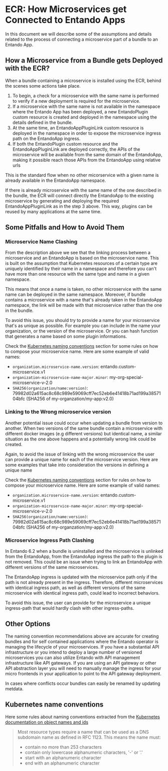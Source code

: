 # ECR: How Microservices get Connected to Entando Apps

In this document we will describe some of the assumptions and details related to the process of connecting a microservice part of a bundle to an Entando App.

## How a Microservice from a Bundle gets Deployed with the ECR?

When a bundle containing a microservice is installed using the ECR, behind the scenes some actions take place.

1. To begin, a check for a microservice with the same name is performed to verify if a new deployment is required for the microservice.
2. If a microservice with the same name is not available in the namespace where the Entando App has been deployed, a new EntandoPlugin custom resource is created and deployed in the namespace using the details defined in the bundle.
3. At the same time, an EntandoAppPluginLink custom resource is deployed in the namespace in order to expose the microservice ingress path on the EntandoApp ingress.
4. If both the EntandoPlugin custom resource and the EntandoAppPluginLink are deployed correctly, the APIs of the microservice will be available from the same domain of the EntandoApp, making it possible reach those APIs from the EntandoApp using relative urls

This is the standard flow when no other micorservice with a given name is already available in the EntandoApp namespace.

If there is already microservice with the same name of the one described in the bundle, the ECR will connect directly the EntandoApp to
the existing microservice by generating and deploying the required EntandoAppPluginLink as in the step 3 above.
This way, plugins can be reused by many applications at the same time.

## Some Pitfalls and How to Avoid Them

### Microservice Name Clashing

From the description above we see that the linking process between a microservice and an EntandoApp is based on the microservice name. This is built on the assumption that Kubernetes resources of a certain type are uniquely identified by their name in a namespace and therefore you can't have more than one resource with the same type and name in a given namespace.

This means that once a name is taken, no other microservice with the same name can be deployed in the same namespace. Moreover, if bundle contains a microservice with a name that's already taken in the EntandoApp namespace, the link will be made with that microservice rather than the one in the bundle.

To avoid this issue, you should try to provide a name for your microservice that's as unique as possible. For example you can include in the name your organization, or the version of the microservice. Or you can hash function that generates a name based on some plugin informations.

Check the [Kubernetes naming conventions](#k8s-name-conv) section for some rules on how to compose your microservice name. Here are some example of valid names:

- `organization.microservice-name.version`: entando.custom-microservice.v1
- `organization-microservice-name-major.minor`: my-org-special-microservice-v-2.0
- `SHA256(organization/name:version)`: 79982d02a615ac8c68c989e59069cff7ec52eb6e41418b71ad199a3857104bfc (SHA256 of my-organzation/my-app:v2.0)

### Linking to the Wrong microservice version

Another potential issue could occur when updating a bundle from version to another. When two versions of the same bundle contain a microservice with different docker images (e.g different versions) but identical name, a similar situation as the one above happens and a potentially wrong link could be created.

Again, to avoid the issue of linking with the wrong microservice the user can provide a unique name for each of the microservice version.
Here are some examples that take into consideration the versions in defining a unique name

Check the [Kubernetes naming conventions](#k8s-name-conv) section for  rules on how to compose your microservice name. Here are some example of valid names:

- `organization.microservice-name.version`: entando.custom-microservice.v1
- `organization-microservice-name-major.minor`: my-org-special-microservice-v-2.0
- `SHA256(organization/name:version)`: 79982d02a615ac8c68c989e59069cff7ec52eb6e41418b71ad199a3857104bfc (SHA256 of my-organzation/my-app:v2.0)

### Microservice Ingress Path Clashing

In Entando 6.2 when a bundle is uninstalled and the microservice is unlinked from the EntandoApp, from the EntandoApp ingress the path to the plugin is not removed. This could be an issue when trying to link an EntandoApp with different versions of the same microservices.

The EntandoApp ingress is updated with the microservice path only if the path is not already present in the ingress. Therefore,
different microservices with identical ingress path, as well as different versions of the same microservice with identical ingress path, could lead to incorrect behaviors.

To avoid this issue, the user can provide for the microservice a unique ingress-path that would hardly clash with other ingress-paths.

## Other Options

The naming convention recommendations above are accurate for creating bundles and for self contained applications where the Entando operator is managing the lifecycle of your microservices. If you have a substantial API infrastructure or you intend to deploy a large number of versioned microservices you can also utilize Entando with API management infrastructure like API gateways. If you are using an API gateway or other API abstraction layer you will need to manually manage the ingress for your micro frontends in your application to point to the API gateway deployment.

In cases where conflicts occur bundles can easily be renamed by updating metdata.

## Kubernetes name conventions <a id="k8s-name-conv"></a>

Here some rules about naming conventions extracted from the [Kubernetes documentation on object names and ids](https://kubernetes.io/docs/concepts/overview/working-with-objects/names/)

> Most resource types require a name that can be used as a DNS subdomain name as defined in RFC 1123. This means the name must:
> - contain no more than 253 characters
> - contain only lowercase alphanumeric characters, '-' or '.'
> - start with an alphanumeric character
> - end with an alphanumeric character
